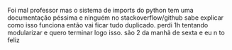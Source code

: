 Foi mal professor mas o sistema de imports do python tem uma documentação péssima e ninguém no stackoverflow/github sabe explicar como isso funciona então vai ficar tudo duplicado. perdi 1h tentando modularizar e quero terminar logo isso. são 2 da manhã de sexta e eu n to feliz